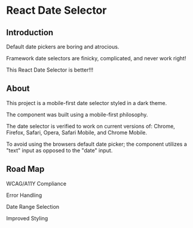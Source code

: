 <h1>React Date Selector</h1>

<h2>Introduction</h2>
<p>Default date pickers are boring and atrocious.</p>
<p>Framework date selectors are finicky, complicated, and never work right!</p>
<p>This React Date Selector is better!!!</p>

<h2>About</h2>
<p>This project is a mobile-first date selector styled in a dark theme.</p>
<p>The component was built using a mobile-first philosophy.</p>
<p>The date selector is verified to work on current versions of: Chrome, Firefox, Safari, Opera, Safari Mobile, and Chrome Mobile.</p>

<p>To avoid using the browsers default date picker; the component utilizes a "text" input as opposed to the "date" input.</p>
<p></p>

<h2>Road Map</h2>
<p>WCAG/A11Y Compliance</p>
<p>Error Handling</p>
<p>Date Range Selection</p>
<p>Improved Styling</p>

<p></p>